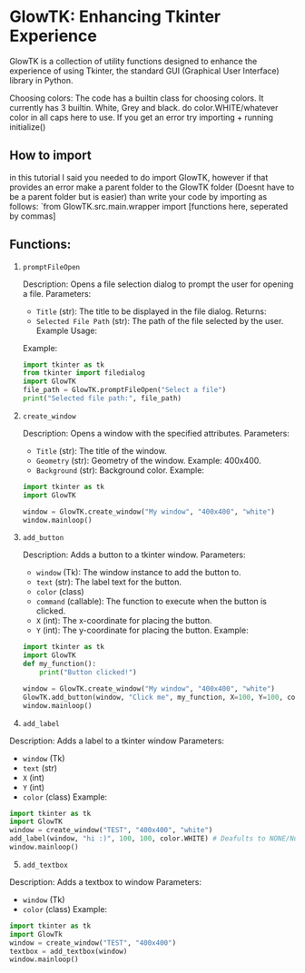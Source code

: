 # GlowTK: Enhancing Tkinter Experience

GlowTK is a collection of utility functions designed to enhance the experience of using Tkinter, the standard GUI (Graphical User Interface) library in Python.

Choosing colors:
The code has a builtin class for choosing colors. It currently has 3 builtin. White, Grey and black. do color.WHITE/whatever color in all caps here to use.
If you get an error try importing + running initialize()

## How to import
in this tutorial I said you needed to do import GlowTK, however if that provides an error make a parent folder to the GlowTK folder (Doesnt have to be a parent folder but is easier) than write your code by importing as follows: `from GlowTK.src.main.wrapper import [functions here, seperated by commas]
## Functions:

1. `promptFileOpen`

   Description: Opens a file selection dialog to prompt the user for opening a file.
   Parameters:
   - `Title` (str): The title to be displayed in the file dialog.
   Returns:
   - `Selected File Path` (str): The path of the file selected by the user.
   Example Usage:
   
   Example:
   ```python
   import tkinter as tk
   from tkinter import filedialog
   import GlowTK
   file_path = GlowTK.promptFileOpen("Select a file")
   print("Selected file path:", file_path)
   ```


2. `create_window`

   Description: Opens a window with the specified attributes.
   Parameters:
   - `Title` (str): The title of the window.
   - `Geometry` (str): Geometry of the window. Example: 400x400.
   - `Background` (str): Background color.
   Example:
   ```python
   import tkinter as tk
   import GlowTK
   
   window = GlowTK.create_window("My window", "400x400", "white")
   window.mainloop()
   ```


3. `add_button`

   Description: Adds a button to a tkinter window.
   Parameters:
   - `window` (Tk): The window instance to add the button to.
   - `text` (str): The label text for the button.
   - `color` (class)
   - `command` (callable): The function to execute when the button is clicked.
   - `X` (int): The x-coordinate for placing the button.
   - `Y` (int): The y-coordinate for placing the button.
   Example:
   ```python
   import tkinter as tk
   import GlowTK
   def my_function():
       print("Button clicked!")
   
   window = GlowTK.create_window("My window", "400x400", "white")
   GlowTK.add_button(window, "Click me", my_function, X=100, Y=100, color.WHITE) # Deafults to NONE/Null if you leave empty
   window.mainloop()
   ```

4. `add_label`

Description: Adds a label to a tkinter window
Parameters:
- `window` (Tk)
- `text` (str)
- `X` (int)
- `Y` (int)
- `color` (class)
Example:
```python
import tkinter as tk
import GlowTK
window = create_window("TEST", "400x400", "white")
add_label(window, "hi :)", 100, 100, color.WHITE) # Deafults to NONE/Null if you leave empty
window.mainloop()
```

5. `add_textbox`

Description: Adds a textbox to window
Parameters:
- `window` (Tk)
- `color` (class)
Example:
```python
import tkinter as tk
import GlowTk
window = create_window("TEST", "400x400")
textbox = add_textbox(window)
window.mainloop()
```
